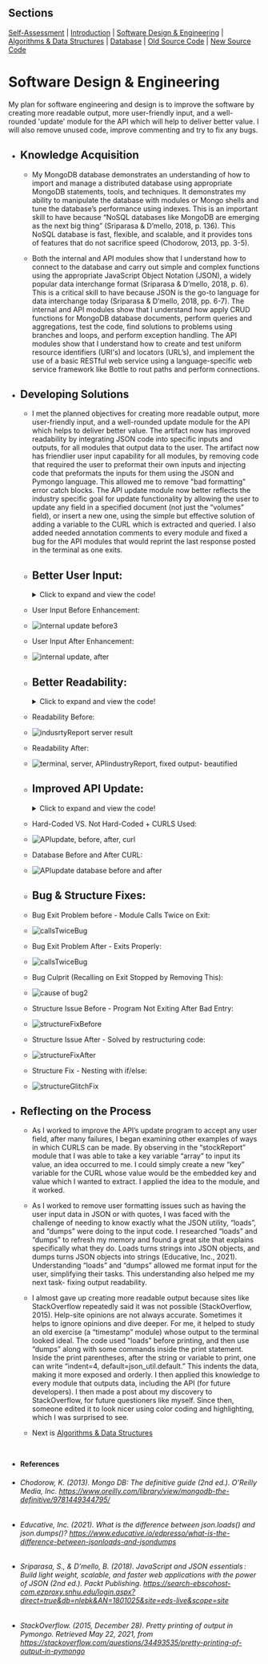 ## Sections
[Self-Assessment](https://arrioc.github.io/arrioc.github.oi/) | [Introduction](https://arrioc.github.io/Introduction/) | [Software Design & Engineering](https://arrioc.github.io/Software-Design/) | [Algorithms & Data Structures](https://arrioc.github.io/Algorithms-DataStructures/) | [Database](https://arrioc.github.io/Portfolio-Database/) | [Old Source Code](https://github.com/Arrioc/CS340_client-server) | [New Source Code](https://github.com/Arrioc/Enhanced-Artifact)

# Software Design & Engineering
My plan for software engineering and design is to improve the software by creating more readable output, more user-friendly input, and a well-rounded 'update' module for the API which will help to deliver better value. I will also remove unused code, improve commenting and try to fix any bugs.

* ## Knowledge Acquisition
  * My MongoDB database demonstrates an understanding of how to import and manage a distributed database using appropriate MongoDB statements, tools, and techniques. It demonstrates my ability to manipulate the database with modules or Mongo shells and tune the database’s performance using indexes. This is an important skill to have because “NoSQL databases like MongoDB are emerging as the next big thing” (Sriparasa & D’mello, 2018, p. 136). This NoSQL database is fast, flexible, and scalable, and it provides tons of features that do not sacrifice speed (Chodorow, 2013, pp. 3-5). 

  * Both the internal and API modules show that I understand how to connect to the database and carry out simple and complex functions using the appropriate JavaScript Object Notation (JSON), a widely popular data interchange format (Sriparasa & D’mello, 2018, p. 6). This is a critical skill to have because JSON is the go-to language for data interchange today (Sriparasa & D’mello, 2018, pp. 6-7). The internal and API modules show that I understand how apply CRUD functions for MongoDB database documents, perform queries and aggregations, test the code, find solutions to problems using branches and loops, and perform exception handling. The API modules show that I understand how to create and test uniform resource identifiers (URI's) and locators (URL’s), and implement the use of a basic RESTful web service using a language-specific web service framework like Bottle to rout paths and perform connections. 

* ## Developing Solutions
  * I met the planned objectives for creating more readable output, more user-friendly input, and a well-rounded update module for the API which helps to deliver better value. The artifact now has improved readability by integrating JSON code into specific inputs and outputs, for all modules that output data to the user. The artifact now has friendlier user input capability for all modules, by removing code that required the user to preformat their own inputs and injecting code that preformats the inputs for them using the JSON and Pymongo language. This allowed me to remove "bad formatting" error catch blocks. The API update module now better reflects the industry specific goal for update functionality by allowing the user to update any field in a specified document (not just the “volumes” field), or insert a new one, using the simple but effective solution of adding a variable to the CURL which is extracted and queried. I also added needed annotation comments to every module and fixed a bug for the API modules that would reprint the last response posted in the terminal as one exits. 

  * ## Better User Input:
    <details>
      <summary>Click to expand and view the code!</summary>

      ```python
      import json
      from bson import json_util
      from pymongo import MongoClient, errors
      from bson.json_util import dumps, loads

      connection = MongoClient('localhost', 27017)
      db = connection['market']
      collection = db['stocks']

      # This method returns 'false' and a message for when 
      # document creation wasn't successful

      def update_document(query, newMod):
        try:
          myUpdateResult = collection.update_one(query, newMod)
          return myUpdateResult
        except errors.DuplicateKeyError as e:
          print("Duplicated key error", e)               
          return False                                    
        except WriteError as we:
          print("MongoDB returned error message", we)
          return False
        except WriteConcernError as wce:
          print("MongoDB returned error message", wce)
          return False
        except PyMongoError as pm:
          print("MongoDB returned error message", pm)
          abort(400, str(pm))
          return

      # This method accepts input for a ticker. If the ticker doesnt 
      # exist it exits, else it takes input for a key and value, and
      # preformats them. It then sends this data to the update 
      # function.On return, it reports on whether the update worked.

      def modify_main():

        #request ticker data for query
        print('Please enter capitolized Ticker name')

        #store variable for query
        newQuery = (raw_input())                          
        #format user input                                
        myQuery = loads("{\"Ticker\" : \""+newQuery+"\"}")
        #check for document existance, exit if none
        if (not collection.find_one(myQuery)):
          print("Document not found.")            

        #else continue...
        else:
          #store field input for modify_doc                  
          print('Please enter field name')                    
          key = (raw_input())
          print('Please enter field value')
          value = (raw_input())
          #check whether string or number, format accordingly
          if (value == int or float and not str):           
            modify = loads("{\""+key+"\" : "+value+"}")
          else:                                             
            modify = loads("{\""+key+"\" : \""+value+"\"}")

          newUpdate = {"$set" : modify}                         

          #update execution with query and modification
          myUpdateResult = update_document(myQuery, newUpdate)

          #if file was updated
          if (myUpdateResult.modified_count == 1):
            # print raw result & update results
            print(dumps(myUpdateResult.raw_result))
            print("Document updated!")
          #if file is not updated
          else:
            #print raw result & update result
            print(dumps(myUpdateResult.raw_result))
            print("File was not modified, possibly because the modification already exists.")

      modify_main()
      ```

    </details>

   * User Input Before Enhancement:
   * ![internal update before3](https://user-images.githubusercontent.com/73560858/121097947-dcfbbb80-c7c2-11eb-9189-6c3ce43830d9.png)
 
   * User Input After Enhancement:
   * ![internal update, after](https://user-images.githubusercontent.com/73560858/121097482-09630800-c7c2-11eb-936e-2f46bb8b08f4.png)

  * ## Better Readability:
    <details>
      <summary>Click to expand and view the code!</summary>

      ```python
      import json
      from bson import json_util
      from pymongo import MongoClient, errors
      from bson.json_util import dumps
      from bottle import get, route, run, request, abort

      connection = MongoClient('localhost', 27017)
      db = connection['market']
      collection = db['stocks']

      # This method executes the aggregation pipeline, then reports
      # a portfolio on the top five shares with the given aggregation 
      # criteria.

      #aggregate Function
      def aggregate(aggreg): 
        try:
          myReadResult = collection.aggregate(aggreg)
          print(myReadResult)
          #if aggregation does not equal 'None'
          if (myReadResult != None):
            #convert to json and print                 
            print("Top five shares grouped by company, strength, 200-Day SMA.")
            print(dumps(myReadResult, indent=4, default=json_util.default)) 
          return
        except Exception as pm:
          print(dumps("MongoDB returned error message", pm))

      # This method extracts the CURLS's industry and sets up an
      # aggregation pipeline with it. The aggregation matches the industry 
      # and groups the top companies by thier relative strength index and 
      # the highest 200-Day SMA. It then sorts them by their highest strength
      # index. The method first reports an error if the industry doesnt exist, 
      # it then sends the aggregation to the 'aggregation' function.

      #URI for REST service
      @get('/stocks/api/v1.0/industryReport')
      def main_aggregate_API():

        #take value for query
        industry = request.json["Industry"]

        #aggregation filtering & projection criteria
        aggregationQ = [{"$match" : {"Industry" : {"$regex" : ".*"+industry+".*"}}}, {"$sort" : {"HighestStrength" : -1}},
                        {"$group" :  {"_id" : "$Company", "HighestStrength" : 
                         {"$max" : "$Relative Strength Index (14)"},"Highest200-DaySMA" : 
                         {"$max" : "$200-Day Simple Moving Average"}}},
                         {"$limit" : 5}]

        #if industry query doesnt exist, print error
        match = {"Industry" : {"$regex" : ".*"+industry+".*"}}
        if (collection.find(match).count() == 0):
          print("No Matches Found For:")
          print(dumps(match))
        #else send variables to aggregation function
        else: 
          myReadResult = aggregate(aggregationQ)

      if __name__ == '__main__':
          run(host='localhost', port=8080, debug=True)   
      ```

    </details>
    
   * Readability Before:
   * ![indusrtyReport server result](https://user-images.githubusercontent.com/73560858/121100869-b50f5680-c7c8-11eb-89a1-6c413dab85a4.png)
   
   * Readability After:
   * ![terminal, server, APIindustryReport, fixed output- beautified](https://user-images.githubusercontent.com/73560858/121100215-59909900-c7c7-11eb-9e8b-4d0f4baf119b.png)
  
  * ## Improved API Update:
    <details>
      <summary>Click to expand and view the code!</summary>

      ```python
      import json
      from bson import json_util
      from bson.json_util import dumps
      from pymongo import MongoClient, errors
      from bottle import get, put, route, run, request, abort

      connection = MongoClient('localhost', 27017)
      db = connection['market']
      collection = db['stocks']

      # This method executes the update and returns results to 
      # the main program. If they ticker was modified, and the
      # new ticker already exists, duplicate key error is reported.

      #update funtion
      def update_document(query, newMod):
        try:
          myUpdateResult = collection.update_one(query, newMod)
          return myUpdateResult
        except errors.DuplicateKeyError as e:
          print("Duplicated key error", e)               
          return False  
        except errors.PyMongoError as pm:
          print("MongoDB returned error message", pm)
          abort(400, str(pm))
          return

      # This method takes a ticker and key from the users CURL.
      # It uses the ticker as the query parameter, and sets the 
      # key's value (which is a key and value) as the update parameter
      # and calls 'update_function'. Upon return, the result is checked 
      # and reports whether the document was updated, has already been 
      # modified, or is not found.

      #URI paths for REST service
      @put('/stocks/api/v1.0/updateStock')
      def main_update_API():
        #get ticker    
        ticker = request.params.get('ticker')
        myQuery = {"Ticker" : ticker}  
        #check for document existance, exit if none 
        if (not collection.find_one(myQuery)):
          print("Document not found.")

        #else continue...
        else:  
          #get key & value in json       
          modify = request.json["key-value"]  
          #set key and value to update
          newUpdate = {"$set" : modify}

          #pass query and update to update function
          myUpdateResult = update_document(myQuery, newUpdate)

          #if file was modified
          if (myUpdateResult.modified_count == 1):
            #print raw result & update result
            print(dumps(myUpdateResult.raw_result))
            print("Document updated!")
          #if file was not modified  
          else:
            #print raw result & update result
            print(dumps(myUpdateResult.raw_result))
            print("File was not modified. The modification already exists.")

      if __name__ == '__main__':
          run(host='localhost', port=8080, debug=True)  
      ```

    </details>

   * Hard-Coded VS. Not Hard-Coded + CURLS Used:
   * ![APIupdate, before, after, curl](https://user-images.githubusercontent.com/73560858/121099782-7e384100-c7c6-11eb-955e-31cca216d171.png)
   
   * Database Before and After CURL:
   * ![APIupdate database before and after](https://user-images.githubusercontent.com/73560858/121099895-bfc8ec00-c7c6-11eb-95d4-724091db8373.png)
  
  * ## Bug & Structure Fixes:
   * Bug Exit Problem before - Module Calls Twice on Exit:
   * ![callsTwiceBug](https://user-images.githubusercontent.com/73560858/122687345-e84bdf80-d1e3-11eb-8068-739f50a5023e.png)

   * Bug Exit Problem After - Exits Properly:
   * ![callsTwiceBug](https://user-images.githubusercontent.com/73560858/122687345-e84bdf80-d1e3-11eb-8068-739f50a5023e.png)

   * Bug Culprit (Recalling on Exit Stopped by Removing This):
   * ![cause of bug2](https://user-images.githubusercontent.com/73560858/122687479-b25b2b00-d1e4-11eb-8950-9b0d414029ba.png)

   * Structure Issue Before - Program Not Exiting After Bad Entry:
   * ![structureFixBefore](https://user-images.githubusercontent.com/73560858/122687544-fd753e00-d1e4-11eb-9ad0-d7b85893fd01.png)
   
   * Structure Issue After - Solved by restructuring code:
   * ![structureFixAfter](https://user-images.githubusercontent.com/73560858/122687567-18e04900-d1e5-11eb-97fa-e83e15d53d0c.png)

   * Structure Fix - Nesting with if/else:
   * ![structureGlitchFix](https://user-images.githubusercontent.com/73560858/122687881-e6cfe680-d1e6-11eb-9fcd-8906678265c5.png)

* ## Reflecting on the Process
  * As I worked to improve the API’s update program to accept any user field, after many failures, I began examining other examples of ways in which CURLS can be made. By observing in the “stockReport” module that I was able to take a key variable “array” to input its value, an idea occurred to me. I could simply create a new “key” variable for the CURL whose value would be the embedded key and value which I wanted to extract. I applied the idea to the module, and it worked. 
  
  * As I worked to remove user formatting issues such as having the user input data in JSON or with quotes, I was faced with the challenge of needing to know exactly what the JSON utility, “loads”, and “dumps” were doing to the input code. I researched “loads” and “dumps” to refresh my memory and found a great site that explains specifically what they do. Loads turns strings into JSON objects, and dumps turns JSON objects into strings (Educative, Inc., 2021). Understanding “loads” and “dumps” allowed me format input for the user, simplifying their tasks. This understanding also helped me my next task- fixing output readability.
  
  * I almost gave up creating more readable output because sites like StackOverflow repeatedly said it was not possible (StackOverflow, 2015). Help-site opinions are not always accurate. Sometimes it helps to ignore opinions and dive deeper. For me, it helped to study an old exercise (a “timestamp” module) whose output to the terminal looked ideal. The code used “loads” before printing, and then use “dumps” along with some commands inside the print statement. Inside the print parentheses, after the string or variable to print, one can write “indent=4, default=json_util.default.” This indents the data, making it more exposed and orderly. I then applied this knowledge to every module that outputs data, including the API (for future developers). I then made a post about my discovery to StackOverflow, for future questioners like myself. Since then, someone edited it to look nicer using color coding and highlighting, which I was surprised to see.

  * Next is [Algorithms & Data Structures](https://arrioc.github.io/Algorithms-DataStructures/)

&nbsp;
&nbsp;
&nbsp;

  * **References**
   * ###### Chodorow, K. (2013). _Mongo DB: The definitive guide_ (2nd ed.). O’Reilly Media, Inc. https://www.oreilly.com/library/view/mongodb-the-definitive/9781449344795/
   
   * ###### Educative, Inc. (2021). _What is the difference between json.loads() and json.dumps()?_ https://www.educative.io/edpresso/what-is-the-difference-between-jsonloads-and-jsondumps   
   
   * ###### Sriparasa, S., & D’mello, B. (2018). _JavaScript and JSON essentials : Build light weight, scalable, and faster web applications with the power of JSON_ (2nd ed.). Packt Publishing. https://search-ebscohost-com.ezproxy.snhu.edu/login.aspx?direct=true&db=nlebk&AN=1801025&site=eds-live&scope=site
   
   * ###### StackOverflow. (2015, December 28). _Pretty printing of output in Pymongo._ Retrieved May 22, 2021, from https://stackoverflow.com/questions/34493535/pretty-printing-of-output-in-pymongo


